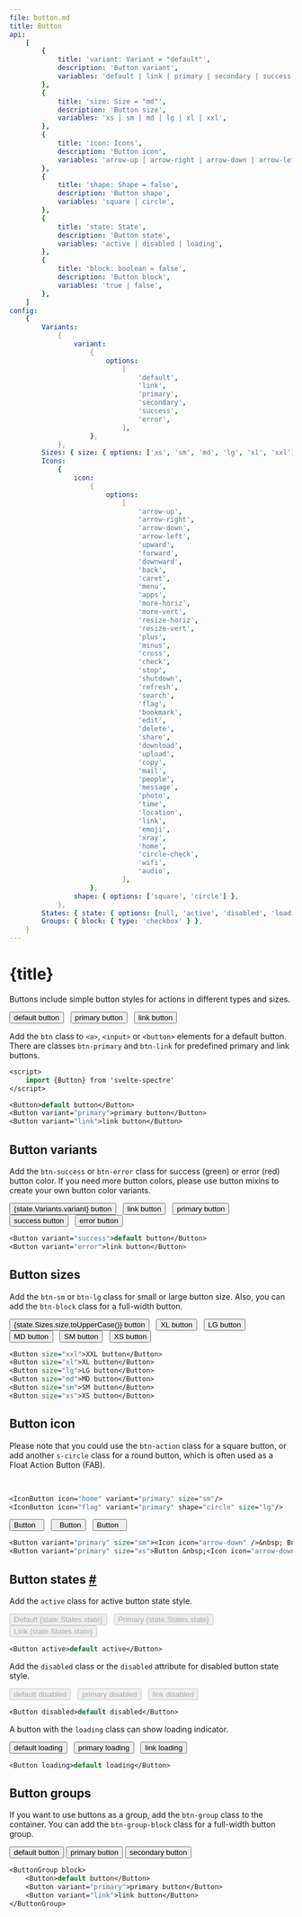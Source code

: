 ```yaml
---
file: button.md
title: Button
api:
    [
        {
            title: 'variant: Variant = "default"',
            description: 'Button variant',
            variables: 'default | link | primary | secondary | success | error',
        },
        {
            title: 'size: Size = "md"',
            description: 'Button size',
            variables: 'xs | sm | md | lg | xl | xxl',
        },
        {
            title: 'icon: Icons',
            description: 'Button icon',
            variables: 'arrow-up | arrow-right | arrow-down | arrow-left | upward | forward | downward | back | caret | menu | apps | more-horiz | more-vert | resize-horiz | resize-vert | plus | minus | cross | check | stop | shutdown | refresh | search | flag | bookmark | edit | delete | share | download | upload | copy | mail | people | message | photo | time | location | link | emoji | xray | home | circle-check | wifi | audio',
        },
        {
            title: 'shape: Shape = false',
            description: 'Button shape',
            variables: 'square | circle',
        },
        {
            title: 'state: State',
            description: 'Button state',
            variables: 'active | disabled | loading',
        },
        {
            title: 'block: boolean = false',
            description: 'Button block',
            variables: 'true | false',
        },
    ]
config:
    {
        Variants:
            {
                variant:
                    {
                        options:
                            [
                                'default',
                                'link',
                                'primary',
                                'secondary',
                                'success',
                                'error',
                            ],
                    },
            },
        Sizes: { size: { options: ['xs', 'sm', 'md', 'lg', 'xl', 'xxl'] } },
        Icons:
            {
                icon:
                    {
                        options:
                            [
                                'arrow-up',
                                'arrow-right',
                                'arrow-down',
                                'arrow-left',
                                'upward',
                                'forward',
                                'downward',
                                'back',
                                'caret',
                                'menu',
                                'apps',
                                'more-horiz',
                                'more-vert',
                                'resize-horiz',
                                'resize-vert',
                                'plus',
                                'minus',
                                'cross',
                                'check',
                                'stop',
                                'shutdown',
                                'refresh',
                                'search',
                                'flag',
                                'bookmark',
                                'edit',
                                'delete',
                                'share',
                                'download',
                                'upload',
                                'copy',
                                'mail',
                                'people',
                                'message',
                                'photo',
                                'time',
                                'location',
                                'link',
                                'emoji',
                                'xray',
                                'home',
                                'circle-check',
                                'wifi',
                                'audio',
                            ],
                    },
                shape: { options: ['square', 'circle'] },
            },
        States: { state: { options: [null, 'active', 'disabled', 'loading'] } },
        Groups: { block: { type: 'checkbox' } },
    }
---
```


<script>
    import {Button, ButtonGroup, Col, Divider, Grid, Icon, IconButton} from '$lib'
    import Knobs from '../../knobs.svelte'

    let state = {
        Variants: { variant: 'default' },
        Sizes: { size: 'xxl' },
        Icons: { icon: 'menu', shape: 'square' },
        States: { state: 'active' },
        Groups: { block: false },
    }
</script>

# {title}

Buttons include simple button styles for actions in different types and sizes.

<p>
    <Button>default button</Button> &nbsp;
    <Button variant="primary">primary button</Button> &nbsp;
    <Button variant="link">link button</Button> &nbsp;
</p>

Add the `btn` class to `<a>`, `<input>` or `<button>` elements for a default
button. There are classes `btn-primary` and `btn-link` for predefined primary
and link buttons.

```sv
<script>
    import {Button} from 'svelte-spectre'
</script>

<Button>default button</Button>
<Button variant="primary">primary button</Button>
<Button variant="link">link button</Button>
```

## Button variants

Add the `btn-success` or `btn-error` class for success (green) or error (red)
button color. If you need more button colors, please use button mixins to create
your own button color variants.

<p>
    <Button variant={state.Variants.variant}>{state.Variants.variant} button</Button> &nbsp;
    <Button variant="link">link button</Button> &nbsp;
    <Button variant="primary">primary button</Button> &nbsp;
    <!-- <Button variant="secondary">secondary button</Button> &nbsp; -->
    <Button variant="success">success button</Button> &nbsp;
    <Button variant="error">error button</Button> &nbsp;
</p>

<p>
    <Knobs bind:state={state.Variants} config={config.Variants}/>
</p>

```sv
<Button variant="success">default button</Button>
<Button variant="error">link button</Button>
```

## Button sizes

Add the `btn-sm` or `btn-lg` class for small or large button size. Also, you can
add the `btn-block` class for a full-width button.

<p>
    <Button size={state.Sizes.size}>{state.Sizes.size.toUpperCase()} button</Button> &nbsp;
    <Button size="xl">XL button</Button> &nbsp;
    <Button size="lg">LG button</Button> &nbsp;
    <Button size="md">MD button</Button> &nbsp;
    <Button size="sm">SM button</Button> &nbsp;
    <Button size="xs">XS button</Button> &nbsp;
</p>

<p>
    <Knobs bind:state={state.Sizes} config={config.Sizes}/>
</p>

```sv
<Button size="xxl">XXL button</Button>
<Button size="xl">XL button</Button>
<Button size="lg">LG button</Button>
<Button size="md">MD button</Button>
<Button size="sm">SM button</Button>
<Button size="xs">XS button</Button>
```

## Button icon

Please note that you could use the `btn-action` class for a square button, or
add another `s-circle` class for a round button, which is often used as a Float
Action Button (FAB).

<p>
    <IconButton icon={state.Icons.icon} shape={state.Icons.shape} variant="primary" size="lg"/> &nbsp;
    <IconButton icon="emoji" variant="primary"/> &nbsp;
    <IconButton icon="home" variant="primary" size="sm"/> &nbsp;
    <IconButton icon="flag" variant="primary" shape="circle" size="lg"/> &nbsp;
    <IconButton icon="location" variant="primary" shape="circle" /> &nbsp;
    <IconButton icon="shutdown" variant="primary" shape="circle" size="sm"/> &nbsp;
</p>

<p>
    <Knobs bind:state={state.Icons} config={config.Icons}/>
</p>

```sv
<IconButton icon="home" variant="primary" size="sm"/>
<IconButton icon="flag" variant="primary" shape="circle" size="lg"/>
```

<p>
    <Button variant="primary">Button &nbsp;<Icon icon="arrow-down" /></Button> &nbsp;
    <Button variant="primary" size="sm"><Icon icon="arrow-down" />&nbsp; Button</Button> &nbsp;
    <Button variant="primary" size="xs">Button &nbsp;<Icon icon="arrow-down" /></Button> &nbsp;
</p>

```sv
<Button variant="primary" size="sm"><Icon icon="arrow-down" />&nbsp; Button</Button>
<Button variant="primary" size="xs">Button &nbsp;<Icon icon="arrow-down" /></Button>
```

<h2 id="button-states">Button states <a href="#button-states">#</a></h2>

Add the `active` class for active button state style.

<p>
    <Button
        active={state.States.state === 'active'}
        disabled={state.States.state === 'disabled'}
        loading={state.States.state === 'loading'}>Default {state.States.state}</Button> &nbsp;
    <Button variant="primary" active={state.States.state === 'active'}
        disabled={state.States.state === 'disabled'}
        loading={state.States.state === 'loading'}>Primary {state.States.state}</Button> &nbsp;
    <Button variant="link" active={state.States.state === 'active'}
        disabled={state.States.state === 'disabled'}
        loading={state.States.state === 'loading'}>Link {state.States.state}</Button> &nbsp;
</p>

<p>
    <Knobs bind:state={state.States} config={config.States}/>
</p>

```sv
<Button active>default active</Button>
```

Add the `disabled` class or the `disabled` attribute for disabled button state
style.

<p>
    <Button disabled>default disabled</Button> &nbsp;
    <Button variant="primary" disabled>primary disabled</Button> &nbsp;
    <Button variant="link" disabled>link disabled</Button> &nbsp;
</p>

```sv
<Button disabled>default disabled</Button>
```

A button with the `loading` class can show loading indicator.

<p>
    <Button loading>default loading</Button> &nbsp;
    <Button variant="primary" loading>primary loading</Button> &nbsp;
    <Button variant="link" loading>link loading</Button> &nbsp;
</p>

```sv
<Button loading>default loading</Button>
```

## Button groups

If you want to use buttons as a group, add the `btn-group` class to the
container. You can add the `btn-group-block` class for a full-width button
group.

<p>
    <ButtonGroup block={state.Groups.block}>
        <Button>default button</Button>
        <Button variant="primary">primary button</Button>
        <Button variant="secondary">secondary button</Button>
    </ButtonGroup>
</p>

<p>
    <Knobs bind:state={state.Groups} config={config.Groups}/>
</p>

```sv
<ButtonGroup block>
    <Button>default button</Button>
    <Button variant="primary">primary button</Button>
    <Button variant="link">link button</Button>
</ButtonGroup>
```
